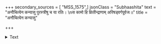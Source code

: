+++
secondary_sources = [ "MSS_1575",]
jsonClass = "Subhaashita"
text = "अनौचित्येन कन्यासु पुरस्त्रीषु च या रतिः।  \nस कामो हि क्षितीन्द्राणाम् अरिषड्वर्गपूर्वजः॥"
title = "अनौचित्येन कन्यासु"

+++

<details><summary>Text</summary>

अनौचित्येन कन्यासु पुरस्त्रीषु च या रतिः।  
स कामो हि क्षितीन्द्राणाम् अरिषड्वर्गपूर्वजः॥
</details>
